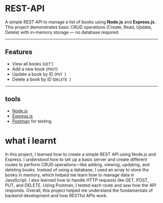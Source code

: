 # REST-API

A simple REST API to manage a list of books using **Node.js** and **Express.js**. This project demonstrates basic CRUD operations (Create, Read, Update, Delete) with in-memory storage — no database required.

---

## Features

- View all books (`GET`')
- Add a new book (`POST`)
- Update a book by ID (`PUT `)
- Delete a book by ID (`DELETE `)

---

## tools

- [Node.js](https://nodejs.org/)
- [Express.js](https://expressjs.com/)
- [Postman](https://www.postman.com/) for testing

# what i learnt

In this project, I learned how to create a simple REST API using Node.js and Express. I understood how to set up a basic server and create different routes to perform CRUD operations—like adding, viewing, updating, and deleting books. Instead of using a database, I used an array to store the books in memory, which helped me learn how to manage data in JavaScript. I also learned how to handle HTTP requests like GET, POST, PUT, and DELETE. Using Postman, I tested each route and saw how the API responds. Overall, this project helped me understand the fundamentals of backend development and how RESTful APIs work.
